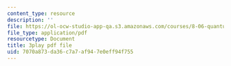 ```yaml
---
content_type: resource
description: ''
file: https://ol-ocw-studio-app-qa.s3.amazonaws.com/courses/8-06-quantum-physics-iii-spring-2018/7070a873da36c7a7af947e0eff94f755_VaBMK5JSz2I.pdf
file_type: application/pdf
resourcetype: Document
title: 3play pdf file
uid: 7070a873-da36-c7a7-af94-7e0eff94f755
---
```

